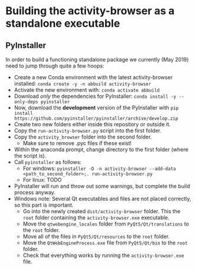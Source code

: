 # Building the activity-browser as a standalone executable

## PyInstaller

In order to build a functioning standalone package we currently (May 2019) need to jump through quite a few hoops:

- Create a new Conda environment with the latest activity-browser installed: `conda create -y -n abbuild activity-browser`
- Activate the new environment with: `conda activate abbuild`
- Download _only_ the dependencies for PyInstaller: `conda install -y --only-deps pyinstaller`
- Now, download the __development__ version of the PyInstaller with `pip install https://github.com/pyinstaller/pyinstaller/archive/develop.zip`
- Create two new folders either inside this repository or outside it.
- Copy the `run-activity-browser.py` script into the first folder.
- Copy the `activity_browser` folder into the second folder.
  - Make sure to remove .pyc files if these exist!
- Within the anaconda prompt, change directory to the first folder (where the script is).
- Call `pyinstaller` as follows:
  - For windows: `pyinstaller -D -n activity-browser --add-data <path_to_second_folder>;. run-activity-browser.py`
  - For linux: TODO
- PyInstaller will run and throw out some warnings, but complete the build process anyway.
- Windows note: Several Qt executables and files are not placed correctly, so this part is important.
  - Go into the newly created `dist/activity-browser` folder. This the `root` folder containing the `activity-browser.exe` executable.
  - Move the `qtwebengine_locales` folder from `PyQt5/Qt/translations` to the `root` folder.
  - Move all of the files in `PyQt5/Qt/resources` to the `root` folder.
  - Move the `QtWebEngineProcess.exe` file from `PyQt5/Qt/bin` to the `root` folder.
  - Check that everything works by running the `activity-browser.exe` file.
